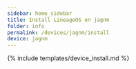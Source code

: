 ```yaml
---
sidebar: home_sidebar
title: Install LineageOS on jagnm
folder: info
permalink: /devices/jagnm/install
device: jagnm
---
```

{% include templates/device_install.md %}
